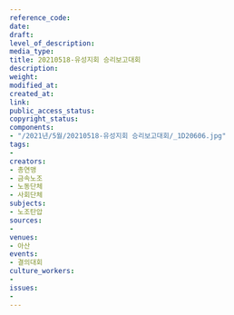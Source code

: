 ```yaml
---
reference_code: 
date: 
draft: 
level_of_description: 
media_type: 
title: 20210518-유성지회 승리보고대회
description: 
weight: 
modified_at: 
created_at: 
link: 
public_access_status: 
copyright_status: 
components:
- "/2021년/5월/20210518-유성지회 승리보고대회/_1D20606.jpg"
tags:
- 
creators:
- 총연맹
- 금속노조
- 노동단체
- 사회단체
subjects:
- 노조탄압
sources:
- 
venues:
- 아산
events:
- 결의대회
culture_workers:
- 
issues:
- 
---
```

